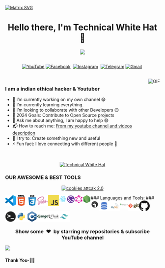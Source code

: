  [![Matrix SVG](https://raw.githubusercontent.com/rodrigograca31/rodrigograca31/master/matrix.svg)](https://www.youtube.com/@technicalwhitehat) 
<p>
  <h1 align="center"><b>Hello there, I'm Technical White Hat 👋</b></h1>
</p>

<p align="center">
    <img align="center" src="https://i.postimg.cc/6q1YjPsv/20221115-123916.png" width="200" />
</p>


<p align="center">
<br>
 <a href="https://rebrand.ly/technicalwhitehat"><img title="YouTube" src="https://img.shields.io/badge/YouTube-Technical White Hat-violet?style=for-the-badge&logo=Youtube"></a>
<a href="https://www.facebook.com/people/Mrwhitehathacker-India/pfbid0egtqndi1gHovGK4JZe12BkSfk7SwMgcifs1DQ5vVV5CR8Pwa5n4SrrBtKUedxrsGl/"><img src="https://img.shields.io/badge/facebook-%231877F2.svg?&style=for-the-badge&logo=facebook&logoColor=white" alt="Facebook" /></a>&nbsp;
<a href="https://www.instagram.com/technicalwhitehat/"><img src="https://img.shields.io/badge/instagram-%23E4405F.svg?&style=for-the-badge&logo=instagram&logoColor=white" alt="Instagram" /></a>&nbsp;
<a href="https://t.me/technicalwhitehat"><img title="Telegram" src="https://img.shields.io/badge/Telegram-black?style=for-the-badge&logo=Telegram"></a>
<a href="mailto:mrwhitehath@gmail.com?subject=Hello%20Bhai"><img src="https://img.shields.io/badge/gmail-%23D14836.svg?&style=for-the-badge&logo=gmail&logoColor=white" alt="Gmail"/></a>&nbsp;
</p>

<br>

<img align="right" height="270px" alt="GIF" src="https://camo.githubusercontent.com/c1dcb74cc1c1835b1d716f5051499a2814c683c806b15f04b0eba492863703e9/68747470733a2f2f63646e2e6472696262626c652e636f6d2f75736572732f3733303730332f73637265656e73686f74732f363538313234332f6176656e746f2e676966" />

### I am a indian ethical hacker & Youtuber
- 🔭 I’m currently working on my own channel :grin:
- 🌱 I’m currently learning everything.
- 👯 I’m looking to collaborate with other Developers :wink:
- 🥅 2024 Goals: Contribute to Open Source projects
- 💬 Ask me about anything, I am happy to help :smile:
- 📬 How to reach me: 
    <a href=""> From my youtube channel and videos description</a>
- 🧗 I try to: Create something new and useful
- ⚡ Fun fact: I love connecting with different people :raised_hands:

<br>
<p align="center"><a href="https://github.com/Technical-WhiteHat"><img title="Technical White Hat" src="https://github-readme-stats.vercel.app/api?username=Technical-WhiteHat&theme=ambient_gradient&show_icons=true"></a>
</p>

### OUR AWESOME & BEST TOOLS ###
<p align="center">
<a href="https://github.com/Technical-WhiteHat/Cookies-Attack-2.0"><img title="cookies attcak 2.0" src="https://github-readme-stats.vercel.app/api/pin/?username=Technical-WhiteHat&repo=Cookies-Attack-2.0&theme=radical"></a>
</p>
### Languages and Tools: ###

<img align="left" alt="Visual Studio Code" width="35px" src="https://raw.githubusercontent.com/github/explore/80688e429a7d4ef2fca1e82350fe8e3517d3494d/topics/visual-studio-code/visual-studio-code.png"/>
<img align="left" alt="HTML5" width="35px" src="https://raw.githubusercontent.com/github/explore/80688e429a7d4ef2fca1e82350fe8e3517d3494d/topics/html/html.png"/>
<img align="left" alt="CSS3" width="35px" src="https://raw.githubusercontent.com/github/explore/80688e429a7d4ef2fca1e82350fe8e3517d3494d/topics/css/css.png"/>
<img align="left" alt="Sass" width="35px" src="https://raw.githubusercontent.com/github/explore/80688e429a7d4ef2fca1e82350fe8e3517d3494d/topics/sass/sass.png"/>
<img align="left" alt="JavaScript" width="35px" src="https://raw.githubusercontent.com/github/explore/80688e429a7d4ef2fca1e82350fe8e3517d3494d/topics/javascript/javascript.png"/>
<img align="left" alt="React" width="26px" src="https://raw.githubusercontent.com/github/explore/80688e429a7d4ef2fca1e82350fe8e3517d3494d/topics/react/react.png"/>
<img align="left" alt="Gatsby" width="26px" src="https://raw.githubusercontent.com/github/explore/e94815998e4e0713912fed477a1f346ec04c3da2/topics/gatsby/gatsby.png"/>
<img align="left" alt="GraphQL" width="26px" src="https://raw.githubusercontent.com/github/explore/80688e429a7d4ef2fca1e82350fe8e3517d3494d/topics/graphql/graphql.png"/>
<img align="left" alt="Node.js" width="26px" src="https://raw.githubusercontent.com/github/explore/80688e429a7d4ef2fca1e82350fe8e3517d3494d/topics/nodejs/nodejs.png"/>
<img align="left" alt="Deno" width="26px" src="https://raw.githubusercontent.com/github/explore/361e2821e2dea67711cde99c9c40ed357061cf27/topics/deno/deno.png"/>
<img align="left" alt="SQL" width="35px" src="https://raw.githubusercontent.com/github/explore/80688e429a7d4ef2fca1e82350fe8e3517d3494d/topics/sql/sql.png"/>
<img align="left" alt="MySQL" width="35px" src="https://raw.githubusercontent.com/github/explore/80688e429a7d4ef2fca1e82350fe8e3517d3494d/topics/mysql/mysql.png"/>
<img align="left" alt="MongoDB" width="26px" src="https://raw.githubusercontent.com/github/explore/80688e429a7d4ef2fca1e82350fe8e3517d3494d/topics/mongodb/mongodb.png"/>
<img align="left" alt="Git" width="35px" src="https://raw.githubusercontent.com/github/explore/80688e429a7d4ef2fca1e82350fe8e3517d3494d/topics/git/git.png"/>
<img align="left" alt="GitHub" width="35px" src="https://raw.githubusercontent.com/github/explore/78df643247d429f6cc873026c0622819ad797942/topics/github/github.png"/>
<img align="left" alt="HTML5" width="35px" src="https://raw.githubusercontent.com/github/explore/80688e429a7d4ef2fca1e82350fe8e3517d3494d/topics/terminal/terminal.png"/>
<img align="left" alt="HTML5" width="35px" src="https://raw.githubusercontent.com/github/explore/80688e429a7d4ef2fca1e82350fe8e3517d3494d/topics/python/python.png"/>
<img align="left" alt="HTML5" width="35px" src="https://raw.githubusercontent.com/github/explore/80688e429a7d4ef2fca1e82350fe8e3517d3494d/topics/cpp/cpp.png"/>
<img align="left" alt="HTML5" width="35px" src="https://raw.githubusercontent.com/github/explore/80688e429a7d4ef2fca1e82350fe8e3517d3494d/topics/django/django.png"/>
<img align="left" alt="HTML5" width="35px" src="https://raw.githubusercontent.com/github/explore/80688e429a7d4ef2fca1e82350fe8e3517d3494d/topics/flask/flask.png"/>
<img align="left" alt="HTML5" width="35px" src="https://raw.githubusercontent.com/github/explore/80688e429a7d4ef2fca1e82350fe8e3517d3494d/topics/tailwind/tailwind.png"/>
<br>
<br>
<br>
<br>
<br>

<div align="center">
<h3 align="center">Show some &nbsp;❤️&nbsp; by starring my repositories & subscribe YouTube channel</h3>
</div><img src="https://github.com/punitkmryh/punitkmryh/blob/master/wave.svg" />


#### Thank You-🙏🏼
